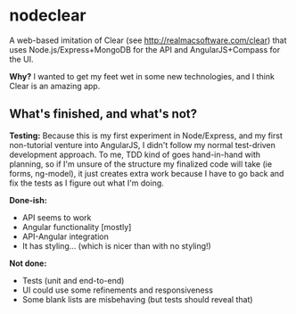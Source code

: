 nodeclear
=========

A web-based imitation of Clear (see http://realmacsoftware.com/clear) that uses Node.js/Express+MongoDB for the API and AngularJS+Compass for the UI.

**Why?** I wanted to get my feet wet in some new technologies, and I think Clear is an amazing app.

## What's finished, and what's not?

**Testing:** Because this is my first experiment in Node/Express, and my first non-tutorial venture into AngularJS, I didn't follow my normal test-driven development approach. To me, TDD kind of goes hand-in-hand with planning, so if I'm unsure of the structure my finalized code will take (ie forms, ng-model), it just creates extra work because I have to go back and fix the tests as I figure out what I'm doing.

**Done-ish:**

 - API seems to work
 - Angular functionality [mostly]
 - API-Angular integration
 - It has styling... (which is nicer than with no styling!)

**Not done:**

 - Tests (unit and end-to-end)
 - UI could use some refinements and responsiveness
 - Some blank lists are misbehaving (but tests should reveal that)
